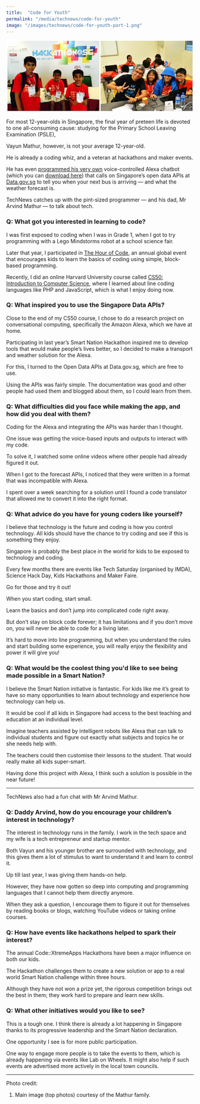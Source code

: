 ```yaml
---
title:  "Code for Youth"
permalink: "/media/technews/code-for-youth"
image: "/images/technews/code-for-youth-part-1.png"
---
```


![Code for Youth](/images/technews/code-for-youth-part-1.png)

For most 12-year-olds in Singapore, the final year of preteen life is devoted to one all-consuming cause: studying for the Primary School Leaving Examination (PSLE),

Vayun Mathur, however, is not your average 12-year-old.

He is already a coding whiz, and a veteran at hackathons and maker events.

He has even [programmed his very own](https://www.youtube.com/watch?v=CgHbqtwh4Lg) voice-controlled Alexa chatbot (which you can [download here](https://www.amazon.com/dp/B0713VHYJQ)) that calls on Singapore’s open data APIs at [Data.gov.sg](https://data.gov.sg/) to tell you when your next bus is arriving — and what the weather forecast is.

TechNews catches up with the pint-sized programmer — and his dad, Mr Arvind Mathur — to talk about tech.

### **Q: What got you interested in learning to code?**
I was first exposed to coding when I was in Grade 1, when I got to try programming with a Lego Mindstorms robot at a school science fair.

Later that year, I participated in [The Hour of Code](https://hourofcode.com/us), an annual global event that encourages kids to learn the basics of coding using simple, block-based programming.

Recently, I did an online Harvard University course called [CS50: Introduction to Computer Science](https://www.edx.org/course/cs50s-apr-computer-science-principles-harvardx-cs50-ap), where I learned about line coding languages like PHP and JavaScript, which is what I enjoy doing now.

### **Q: What inspired you to use the Singapore Data APIs?**

Close to the end of my CS50 course, I chose to do a research project on conversational computing, specifically the Amazon Alexa, which we have at home.

Participating in last year’s Smart Nation Hackathon inspired me to develop tools that would make people’s lives better, so I decided to make a transport and weather solution for the Alexa.

For this, I turned to the Open Data APIs at Data.gov.sg, which are free to use.

Using the APIs was fairly simple. The documentation was good and other people had used them and blogged about them, so I could learn from them.

### **Q: What difficulties did you face while making the app, and how did you deal with them?**
Coding for the Alexa and integrating the APIs was harder than I thought.

One issue was getting the voice-based inputs and outputs to interact with my code.

To solve it, I watched some online videos where other people had already figured it out.

When I got to the forecast APIs, I noticed that they were written in a format that was incompatible with Alexa.

I spent over a week searching for a solution until I found a code translator that allowed me to convert it into the right format.

### **Q: What advice do you have for young coders like yourself?**
I believe that technology is the future and coding is how you control technology. All kids should have the chance to try coding and see if this is something they enjoy.

Singapore is probably the best place in the world for kids to be exposed to technology and coding.

Every few months there are events like Tech Saturday (organised by IMDA), Science Hack Day, Kids Hackathons and Maker Faire.

Go for those and try it out!

When you start coding, start small.

Learn the basics and don’t jump into complicated code right away.

But don’t stay on block code forever; it has limitations and if you don’t move on, you will never be able to code for a living later.

It’s hard to move into line programming, but when you understand the rules and start building some experience, you will really enjoy the flexibility and power it will give you!

### **Q: What would be the coolest thing you'd like to see being made possible in a Smart Nation?**
I believe the Smart Nation initiative is fantastic. For kids like me it’s great to have so many opportunities to learn about technology and experience how technology can help us.

It would be cool if all kids in Singapore had access to the best teaching and education at an individual level.

Imagine teachers assisted by intelligent robots like Alexa that can talk to individual students and figure out exactly what subjects and topics he or she needs help with.

The teachers could then customise their lessons to the student. That would really make all kids super-smart.

Having done this project with Alexa, I think such a solution is possible in the near future!

---

TechNews also had a fun chat with Mr Arvind Mathur.

### **Q: Daddy Arvind, how do you encourage your children’s interest in technology?**
The interest in technology runs in the family. I work in the tech space and my wife is a tech entrepreneur and startup mentor.

Both Vayun and his younger brother are surrounded with technology, and this gives them a lot of stimulus to want to understand it and learn to control it.

Up till last year, I was giving them hands-on help.

However, they have now gotten so deep into computing and programming languages that I cannot help them directly anymore.

When they ask a question, I encourage them to figure it out for themselves by reading books or blogs, watching YouTube videos or taking online courses. 

### **Q: How have events like hackathons helped to spark their interest?** 
The annual Code::XtremeApps Hackathons have been a major influence on both our kids.

The Hackathon challenges them to create a new solution or app to a real world Smart Nation challenge within three hours.

Although they have not won a prize yet, the rigorous competition brings out the best in them; they work hard to prepare and learn new skills. 

### **Q: What other initiatives would you like to see?**
This is a tough one. I think there is already a lot happening in Singapore thanks to its progressive leadership and the Smart Nation declaration. 

One opportunity I see is for more public participation.

One way to engage more people is to take the events to them, which is already happening via events like Lab on Wheels. It might also help if such events are advertised more actively in the local town councils.

---

Photo credit:
1. Main image (top photos) courtesy of the Mathur family.

